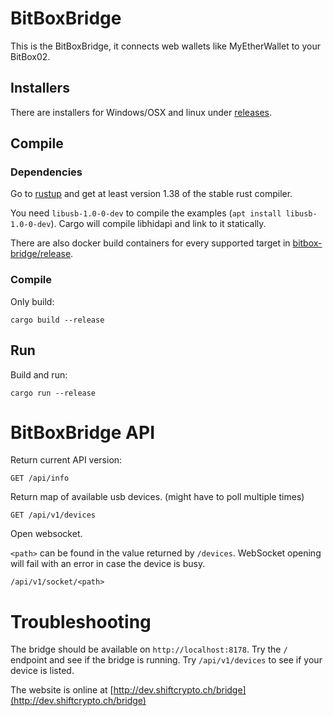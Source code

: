 # BitBoxBridge

This is the BitBoxBridge, it connects web wallets like MyEtherWallet to your BitBox02.

## Installers

There are installers for Windows/OSX and linux under [releases](https://github.com/digitalbitbox/bitbox-bridge/releases).

## Compile

### Dependencies

Go to [rustup](https://rustup.rs/) and get at least version 1.38 of the stable rust compiler.

You need `libusb-1.0-0-dev` to compile the examples (`apt install libusb-1.0-0-dev`). Cargo will
compile libhidapi and link to it statically.

There are also docker build containers for every supported target in [bitbox-bridge/release](bitbox-bridge/release).

### Compile

Only build:

```
cargo build --release
```

## Run

Build and run:

```
cargo run --release
```

# BitBoxBridge API

Return current API version:

```
GET /api/info
```

Return map of available usb devices. (might have to poll multiple times)

```
GET /api/v1/devices
```

Open websocket.

`<path>` can be found in the value returned by `/devices`. WebSocket opening will fail with an
error in case the device is busy.

```
/api/v1/socket/<path>
```

# Troubleshooting

The bridge should be available on `http://localhost:8178`. Try the `/` endpoint and see if the
bridge is running. Try `/api/v1/devices` to see if your device is listed.

The website is online at [http://dev.shiftcrypto.ch/bridge](http://dev.shiftcrypto.ch/bridge)
